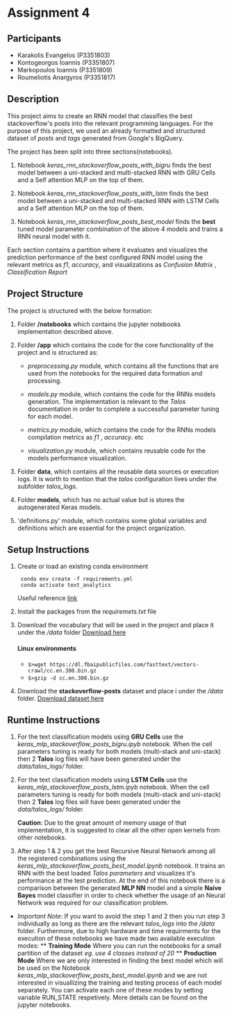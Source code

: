 # Assignment 4

## Participants
 - Karakolis Evangelos (P3351803)
 - Kontogeorgos Ioannis (P3351807)
 - Markopoulos Ioannis (P3351809)
 - Roumeliotis Anargyros (P3351817)

## Description
This project aims to create an RNN model that classifies the best stackoverflow's posts into the relevant programming languages. For the purpose of this project, we used an already formatted and structured dataset of *posts* and *tags* generated from Google's BigQuery.

The project has been split into three sections(notebooks).
    
   1. Notebook *keras_rnn_stackoverflow_posts_with_bigru* finds the best model between a uni-stacked and multi-stacked RNN with GRU Cells and a Self attention MLP on the top of them.
   
   2. Notebook *keras_rnn_stackoverflow_posts_with_lstm* finds the best model between a uni-stacked and multi-stacked RNN with LSTM Cells and a Self attention MLP on the top of them. 
   
   3. Notebook *keras_rnn_stackoverflow_posts_best_model* finds the **best** tuned model parameter combination of the above 4 models and trains a RNN neural model with it.
   
   Each section contains a partition where it evaluates and visualizes the prediction performance of the best configured RNN model using the relevant metrics as *f1*, *accuracy*,  and visualizations as *Confusion Matrix* , *Classification Report*

## Project Structure

The project is structured with the below formation:
 
 1. Folder **/notebooks** which contains the jupyter notebooks implementation described above. 
 
 2. Folder **/app** which contains the code for the core functionality of the project and is structured as: 
    
       - *preprocessing.py* module, which contains all the functions that are used from the notebooks for the required data formation and processing.
       
       - *models.py* module, which contains the code for the RNNs models generation. The implementation is relevant to the *Talos* documentation in order to complete a successful parameter tuning for each model.
       
       - *metrics.py* module, which contains the code for the RNNs models compilation metrics as *f1* , *accuracy*. etc
       
       - *visualization.py* module, which contains reusable code for the models performance visualization.
       
 3. Folder **data**, which contains all the reusable data sources or execution logs. It is worth to mention that the *talos* configuration lives under the subfolder *talos_logs*.
 
 4. Folder **models**, which has no actual value but is stores the autogenerated Keras models. 
 
 5. 'definitions.py' module, which contains some global variables and definitions which are essential for the project organization.
 
## Setup Instructions

   1. Create or load an existing conda environment
       ```
        conda env create -f requirements.yml
        conda activate text_analytics
       ```
        
        Useful reference [link](https://kapeli.com/cheat_sheets/Conda.docset/Contents/Resources/Documents/index)
   2. Install the packages from the *requiremets.txt* file
   3. Download the vocabulary that will be used in the project and place it under the */data* folder [Download here](https://dl.fbaipublicfiles.com/fasttext/vectors-crawl/cc.en.300.bin.gz)
        
        #### Linux environments
        * `$>wget https://dl.fbaipublicfiles.com/fasttext/vectors-crawl/cc.en.300.bin.gz`
        * `$>gzip -d cc.en.300.bin.gz`
   4. Download the **stackoverflow-posts** dataset and place i under the */data* folder. [Download dataset here](https://storage.googleapis.com/tensorflow-workshop-examples/stack-overflow-data.csv)
 
## Runtime Instructions

   1. For the text classification models using **GRU Cells** use the *keras_mlp_stackoverflow_posts_bigru.ipyb* notebook. When the cell parameters tuning is ready for both models (multi-stack and uni-stack) then 2 **Talos** log files will have been generated under the *data/talos_logs/* folder.
   
   2. For the text classification models using **LSTM Cells** use the *keras_mlp_stackoverflow_posts_lstm.ipyb* notebook. When the cell parameters tuning is ready for both models (multi-stack and uni-stack) then 2 **Talos** log files will have been generated under the *data/talos_logs/* folder.
    
        **Caution**: Due to the great amount of memory usage of that implementation,
         it is suggested to clear all the other open kernels from other notebooks.
   
   3. After step 1 & 2 you get the best Recursive Neural Network among all the registered combinations using the *keras_mlp_stackoverflow_posts_best_model.ipynb* notebook. It trains an RNN with the best loaded *Talos parameters* and visualizes it's performance at the test prediction. At the end of this notebook there is a comparison between the generated **MLP NN** model and a simple **Naive Bayes** model classifier in order to check whether the usage of an Neural Network was required for our classification problem.
   
   * *Important Note*: If you want to avoid the step 1 and 2 then you run step 3 individually as long as there are the relevant *talos_logs* into the */data* folder. Furthermore, due to high hardware and time requirments for the execution of these notebooks we have made two available execution modes: 
   ** **Training Mode** Where you can run the notebooks for a small partition of the dataset *eg. use 4 classes instead of 20*
   ** **Production Mode** Where we are only interested in finding the best model which will be used on the Notebook *keras_mlp_stackoverflow_posts_best_model.ipynb* and we are not interested in visuallizing the training and testing process of each model separately.
   You can activate each one of these modes by setting variable RUN_STATE respetively. More details can be found on the jupyter notebooks.
